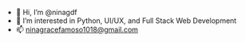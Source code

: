 - 👋 Hi, I’m @ninagdf
- 👀 I’m interested in Python, UI/UX, and Full Stack Web Development
- 📫 ninagracefamoso1018@gmail.com

<!---
ninagdf/ninagdf is a ✨ special ✨ repository because its `README.md` (this file) appears on your GitHub profile.
You can click the Preview link to take a look at your changes.
--->
